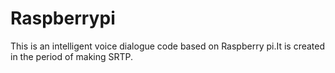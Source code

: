 # Raspberrypi
This is an intelligent voice dialogue code based on Raspberry pi.It is created in the period of making SRTP.
